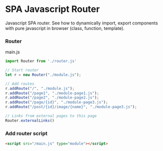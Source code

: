 # SPA Javascript Router
Javascript SPA router. See how to dynamically import, export components with pure javascript in browser (class, function, template). 

### Router
main.js
```js
import Router from './router.js'

// Start router
let r = new Router("./module.js");

// Add routes
r.addRoute("/", "./module.js");
r.addRoute("/page1", "./module-page1.js");
r.addRoute("/page2", "./module-page2.js");
r.addRoute("/page/{id}", "./module-page3.js");
r.addRoute("/post/{id}/image/{name}", "./module-page3.js");

// Links from external pages to this page
Router.externalLinks()
```

### Add router script
```html
<script src="/main.js" type="module"></script>
```